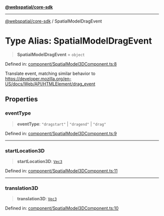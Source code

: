 [**@webspatial/core-sdk**](../README.md)

***

[@webspatial/core-sdk](../globals.md) / SpatialModelDragEvent

# Type Alias: SpatialModelDragEvent

> **SpatialModelDragEvent** = `object`

Defined in: [component/SpatialModel3DComponent.ts:8](https://github.com/webspatial/webspatial-sdk/blob/4b99b8c118df67a102dd2d333c40fa2b5e426143/core/src/core/component/SpatialModel3DComponent.ts#L8)

Translate event, matching similar behavior to https://developer.mozilla.org/en-US/docs/Web/API/HTMLElement/drag_event

## Properties

### eventType

> **eventType**: `"dragstart"` \| `"dragend"` \| `"drag"`

Defined in: [component/SpatialModel3DComponent.ts:9](https://github.com/webspatial/webspatial-sdk/blob/4b99b8c118df67a102dd2d333c40fa2b5e426143/core/src/core/component/SpatialModel3DComponent.ts#L9)

***

### startLocation3D

> **startLocation3D**: [`Vec3`](../classes/Vec3.md)

Defined in: [component/SpatialModel3DComponent.ts:11](https://github.com/webspatial/webspatial-sdk/blob/4b99b8c118df67a102dd2d333c40fa2b5e426143/core/src/core/component/SpatialModel3DComponent.ts#L11)

***

### translation3D

> **translation3D**: [`Vec3`](../classes/Vec3.md)

Defined in: [component/SpatialModel3DComponent.ts:10](https://github.com/webspatial/webspatial-sdk/blob/4b99b8c118df67a102dd2d333c40fa2b5e426143/core/src/core/component/SpatialModel3DComponent.ts#L10)
